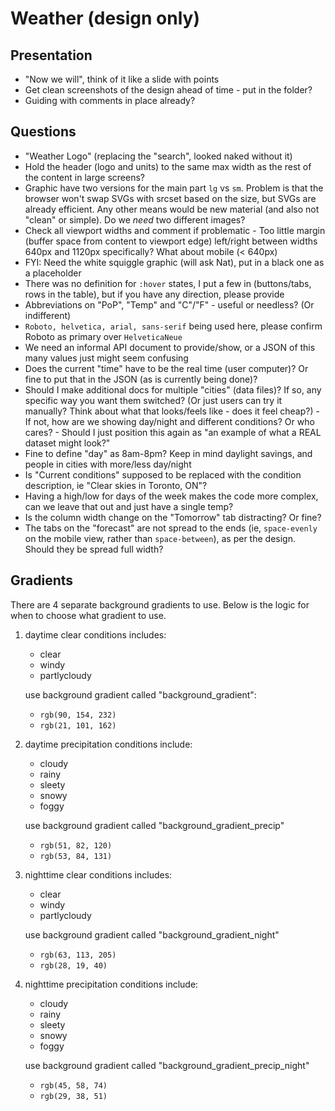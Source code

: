 # Weather (design only)

## Presentation

- "Now we will", think of it like a slide with points
- Get clean screenshots of the design ahead of time - put in the folder?
- Guiding with comments in place already?




## Questions

- "Weather Logo" (replacing the "search", looked naked without it)
- Hold the header (logo and units) to the same max width as the rest of the content in large screens?
- Graphic have two versions for the main part `lg` vs `sm`. Problem is that the browser won't swap SVGs with srcset based on the size, but SVGs are already efficient. Any other means would be new material (and also not "clean" or simple). Do we *need* two different images?
- Check all viewport widths and comment if problematic
      - Too little margin (buffer space from content to viewport edge) left/right between widths 640px and 1120px specifically? What about mobile (< 640px)
- FYI: Need the white squiggle graphic (will ask Nat), put in a black one as a placeholder
- There was no definition for `:hover` states, I put a few in (buttons/tabs, rows in the table), but if you have any direction, please provide
- Abbreviations on "PoP", "Temp" and "C"/"F" - useful or needless? (Or indifferent)
- `Roboto, helvetica, arial, sans-serif` being used here, please confirm Roboto as primary over `HelveticaNeue`
- We need an informal API document to provide/show, or a JSON of this many values just might seem confusing
- Does the current "time" have to be the real time (user computer)? Or fine to put that in the JSON (as is currently being done)?
- Should I make additional docs for multiple "cities" (data files)? If so, any specific way you want them switched? (Or just users can try it manually? Think about what that looks/feels like - does it feel cheap?)
      - If not, how are we showing day/night and different conditions? Or who cares?
      - Should I just position this again as "an example of what a REAL dataset might look?"
- Fine to define "day" as 8am-8pm? Keep in mind daylight savings, and people in cities with more/less day/night
- Is "Current conditions" supposed to be replaced with the condition description, ie "Clear skies in Toronto, ON"?
- Having a high/low for days of the week makes the code more complex, can we leave that out and just have a single temp?
- Is the column width change on the "Tomorrow" tab distracting? Or fine?
- The tabs on the "forecast" are not spread to the ends (ie, `space-evenly` on the mobile view, rather than `space-between`), as per the design. Should they be spread full width?


## Gradients

There are 4 separate background gradients to use. Below is the logic for when to choose what gradient to use.

1. daytime clear conditions includes:
   - clear
   - windy
   - partlycloudy

   use background gradient called "background_gradient":
   - `rgb(90, 154, 232)`
   - `rgb(21, 101, 162)`


2. daytime precipitation conditions include:
	- cloudy
	- rainy
	- sleety
	- snowy
	- foggy

   use background gradient called "background_gradient_precip"
   - `rgb(51, 82, 120)`
   - `rgb(53, 84, 131)`


3. nighttime clear conditions includes:
	- clear
	- windy
	- partlycloudy

   use background gradient called "background_gradient_night"
   - `rgb(63, 113, 205)`
   - `rgb(28, 19, 40)`


4. nighttime precipitation conditions include:
	- cloudy
	- rainy
	- sleety
	- snowy
	- foggy

   use background gradient called "background_gradient_precip_night"
   - `rgb(45, 58, 74)`
   - `rgb(29, 38, 51)`



